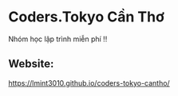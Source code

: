 # Coders.Tokyo Cần Thơ
Nhóm học lập trình miễn phí !!

## Website:
https://lmint3010.github.io/coders-tokyo-cantho/
